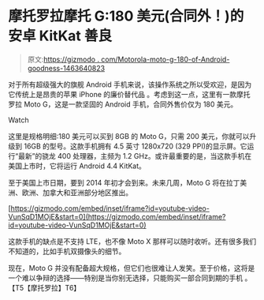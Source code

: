 # 摩托罗拉摩托 G:180 美元(合同外！)的安卓 KitKat 善良

> 原文:[https://gizmodo . com/Motorola-moto-g-180-of-Android-goodness-1463640823](https://gizmodo.com/motorola-moto-g-180-of-android-goodness-1463640823)

对于所有超级强大的旗舰 Android 手机来说，该操作系统之所以受欢迎，是因为它传统上是昂贵的苹果 iPhone 的廉价替代品 。考虑到这一点，这里有一款摩托罗拉 Moto G，这是一款坚固的 Android 手机，合同外售价仅为 180 美元。

Watch

这里是规格明细:180 美元可以买到 8GB 的 Moto G，只需 200 美元，你就可以升级到 16GB 的型号。这款手机拥有 4.5 英寸 1280x720 (329 PPI)的显示屏。它运行“最新”的骁龙 400 处理器，主频为 1.2 GHz。或许最重要的是，当这款手机在美国上市时，它将运行 Android 4.4 KitKat。

至于美国上市日期，要到 2014 年初才会到来。未来几周，Moto G 将在拉丁美洲、欧洲、加拿大和亚洲部分地区推出。

 [https://gizmodo.com/embed/inset/iframe?id=youtube-video-VunSqD1MOjE&start=0](https://gizmodo.com/embed/inset/iframe?id=youtube-video-VunSqD1MOjE&start=0) 

这款手机的缺点是不支持 LTE，也不像 Moto X 那样可以随时收听。还有很多我们不知道的，比如手机双摄像头的细节。

现在，Moto G 并没有配备超大规格，但它们也很难让人发笑。至于价格，这将是一个难以争辩的选择——特别是当你别无选择，只能购买一部合同到期的手机 。【T5【摩托罗拉】T6】